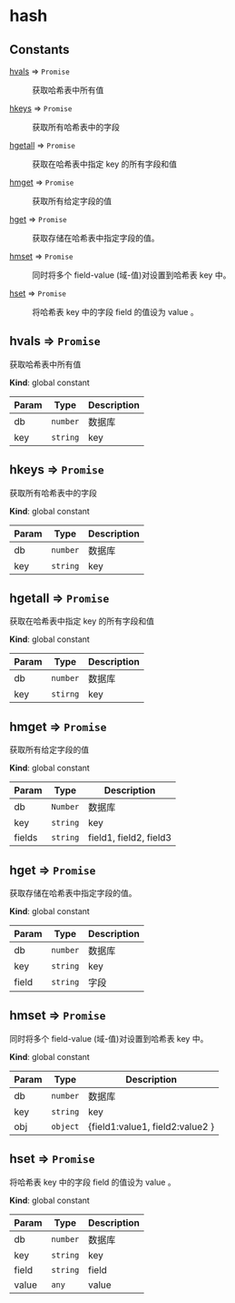 # hash 
## Constants

<dl>
<dt><a href="#hvals">hvals</a> ⇒ <code>Promise</code></dt>
<dd><p>获取哈希表中所有值</p>
</dd>
<dt><a href="#hkeys">hkeys</a> ⇒ <code>Promise</code></dt>
<dd><p>获取所有哈希表中的字段</p>
</dd>
<dt><a href="#hgetall">hgetall</a> ⇒ <code>Promise</code></dt>
<dd><p>获取在哈希表中指定 key 的所有字段和值</p>
</dd>
<dt><a href="#hmget">hmget</a> ⇒ <code>Promise</code></dt>
<dd><p>获取所有给定字段的值</p>
</dd>
<dt><a href="#hget">hget</a> ⇒ <code>Promise</code></dt>
<dd><p>获取存储在哈希表中指定字段的值。</p>
</dd>
<dt><a href="#hmset">hmset</a> ⇒ <code>Promise</code></dt>
<dd><p>同时将多个 field-value (域-值)对设置到哈希表 key 中。</p>
</dd>
<dt><a href="#hset">hset</a> ⇒ <code>Promise</code></dt>
<dd><p>将哈希表 key 中的字段 field 的值设为 value 。</p>
</dd>
</dl>

<a name="hvals"></a>

## hvals ⇒ <code>Promise</code>
获取哈希表中所有值

**Kind**: global constant  

| Param | Type | Description |
| --- | --- | --- |
| db | <code>number</code> | 数据库 |
| key | <code>string</code> | key |

<a name="hkeys"></a>

## hkeys ⇒ <code>Promise</code>
获取所有哈希表中的字段

**Kind**: global constant  

| Param | Type | Description |
| --- | --- | --- |
| db | <code>number</code> | 数据库 |
| key | <code>string</code> | key |

<a name="hgetall"></a>

## hgetall ⇒ <code>Promise</code>
获取在哈希表中指定 key 的所有字段和值

**Kind**: global constant  

| Param | Type | Description |
| --- | --- | --- |
| db | <code>number</code> | 数据库 |
| key | <code>stirng</code> | key |

<a name="hmget"></a>

## hmget ⇒ <code>Promise</code>
获取所有给定字段的值

**Kind**: global constant  

| Param | Type | Description |
| --- | --- | --- |
| db | <code>Number</code> | 数据库 |
| key | <code>string</code> | key |
| fields | <code>string</code> | field1, field2, field3 |

<a name="hget"></a>

## hget ⇒ <code>Promise</code>
获取存储在哈希表中指定字段的值。

**Kind**: global constant  

| Param | Type | Description |
| --- | --- | --- |
| db | <code>number</code> | 数据库 |
| key | <code>string</code> | key |
| field | <code>string</code> | 字段 |

<a name="hmset"></a>

## hmset ⇒ <code>Promise</code>
同时将多个 field-value (域-值)对设置到哈希表 key 中。

**Kind**: global constant  

| Param | Type | Description |
| --- | --- | --- |
| db | <code>number</code> | 数据库 |
| key | <code>string</code> | key |
| obj | <code>object</code> | {field1:value1, field2:value2 } |

<a name="hset"></a>

## hset ⇒ <code>Promise</code>
将哈希表 key 中的字段 field 的值设为 value 。

**Kind**: global constant  

| Param | Type | Description |
| --- | --- | --- |
| db | <code>number</code> | 数据库 |
| key | <code>string</code> | key |
| field | <code>string</code> | field |
| value | <code>any</code> | value |


